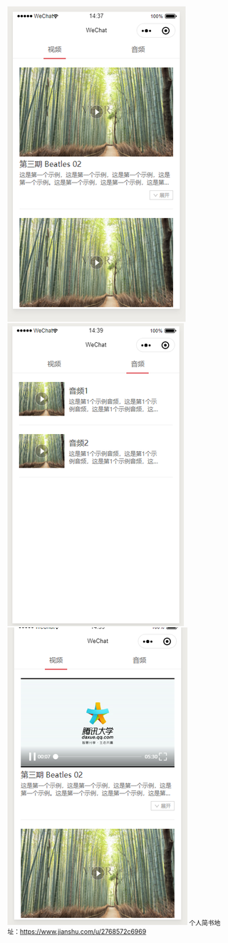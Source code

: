 ![1](https://github.com/gitqin8170/wechat_applet_videoList/blob/master/images/1.png)
![2](https://github.com/gitqin8170/wechat_applet_videoList/blob/master/images/2.png)
![3](https://github.com/gitqin8170/wechat_applet_videoList/blob/master/images/3.png)
个人简书地址：https://www.jianshu.com/u/2768572c6969
